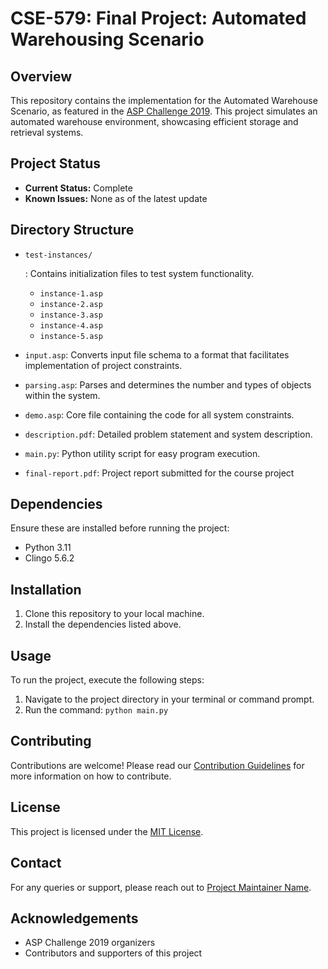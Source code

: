# CSE-579: Final Project: Automated Warehousing Scenario

## Overview

This repository contains the implementation for the Automated Warehouse Scenario, as featured in the [ASP Challenge 2019](https://sites.google.com/view/aspcomp2019/problem-domains). This project simulates an automated warehouse environment, showcasing efficient storage and retrieval systems.

## Project Status

- **Current Status:** Complete
- **Known Issues:** None as of the latest update

## Directory Structure

- ```
  test-instances/
  ```

  : Contains initialization files to test system functionality.

  - `instance-1.asp`
  - `instance-2.asp`
  - `instance-3.asp`
  - `instance-4.asp`
  - `instance-5.asp`

- `input.asp`: Converts input file schema to a format that facilitates implementation of project constraints.

- `parsing.asp`: Parses and determines the number and types of objects within the system.

- `demo.asp`: Core file containing the code for all system constraints.

- `description.pdf`: Detailed problem statement and system description.

- `main.py`: Python utility script for easy program execution.

- `final-report.pdf`: Project report submitted for the course project

## Dependencies

Ensure these are installed before running the project:

- Python 3.11
- Clingo 5.6.2

## Installation

1. Clone this repository to your local machine.
2. Install the dependencies listed above.

## Usage

To run the project, execute the following steps:

1. Navigate to the project directory in your terminal or command prompt.
2. Run the command: `python main.py`

## Contributing

Contributions are welcome! Please read our [Contribution Guidelines](https://chat.openai.com/c/LINK_TO_CONTRIBUTION_GUIDELINES) for more information on how to contribute.

## License

This project is licensed under the [MIT License](https://chat.openai.com/c/LINK_TO_LICENSE).

## Contact

For any queries or support, please reach out to [Project Maintainer Name](mailto:EMAIL_ADDRESS).

## Acknowledgements

- ASP Challenge 2019 organizers
- Contributors and supporters of this project

